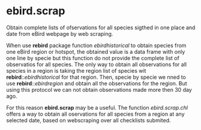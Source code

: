 # ebird.scrap
Obtain complete lists of ofservations for all species sigthed in one place and date from eBird webpage by web scraping.

When use **rebird** package function _ebirdhistorical_ to obtain species from one eBird region or hotspot, the obtained value is a data frame with only one line by specie but this function do not provide the complete list of observatios for all species. The only way to obtain all observations for all species in a region is taking the region list of species wit **rebird**::_ebirdhistorical_ for that region. Then, specie by specie we nned to use  **rebird**::_ebirdregion_ and obtain all the observations for the region. But using this protocol we can not obtain observations made more then 30 day ago.

For this reason **ebird.scrap** may be a useful. The function _ebird.scrap.chl_ offers a way to obtain all oservations for all species from a region at any selected date, based on webscraping over all checklists submited.



